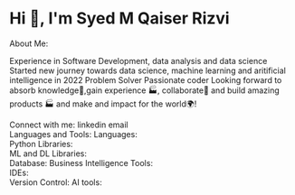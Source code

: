 <h1> Hi 👋, I'm Syed M Qaiser Rizvi </h1>

About Me:

Experience in Software Development, data analysis and data science
Started new journey towards data science, machine learning and aritificial intelligence in 2022
Problem Solver
Passionate coder
Looking forward to absorb knowledge🧠,gain experience 🏭, collaborate🤝 and build amazing products 🏭 and make and impact for the world🌍!


Connect with me:
linkedin     email            
Languages and Tools:
Languages:  
Python Libraries:     
ML and DL Libraries:      
Database: 
Business Intelligence Tools:  
IDEs:   
Version Control: 
AI tools:  


